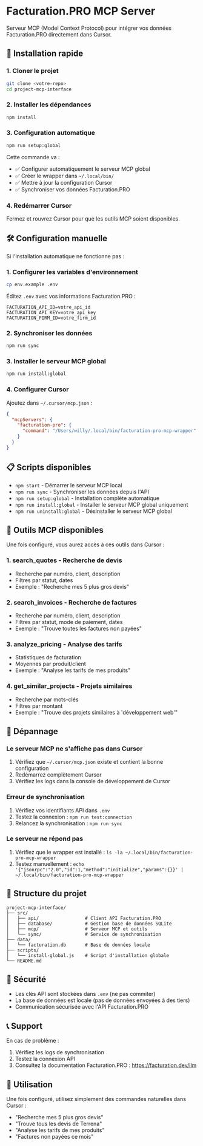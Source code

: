 # Facturation.PRO MCP Server

Serveur MCP (Model Context Protocol) pour intégrer vos données Facturation.PRO directement dans Cursor.

## 🚀 Installation rapide

### 1. Cloner le projet
```bash
git clone <votre-repo>
cd project-mcp-interface
```

### 2. Installer les dépendances
```bash
npm install
```

### 3. Configuration automatique
```bash
npm run setup:global
```

Cette commande va :
- ✅ Configurer automatiquement le serveur MCP global
- ✅ Créer le wrapper dans `~/.local/bin/`
- ✅ Mettre à jour la configuration Cursor
- ✅ Synchroniser vos données Facturation.PRO

### 4. Redémarrer Cursor
Fermez et rouvrez Cursor pour que les outils MCP soient disponibles.

## 🛠️ Configuration manuelle

Si l'installation automatique ne fonctionne pas :

### 1. Configurer les variables d'environnement
```bash
cp env.example .env
```

Éditez `.env` avec vos informations Facturation.PRO :
```env
FACTURATION_API_ID=votre_api_id
FACTURATION_API_KEY=votre_api_key
FACTURATION_FIRM_ID=votre_firm_id
```

### 2. Synchroniser les données
```bash
npm run sync
```

### 3. Installer le serveur MCP global
```bash
npm run install:global
```

### 4. Configurer Cursor
Ajoutez dans `~/.cursor/mcp.json` :
```json
{
  "mcpServers": {
    "facturation-pro": {
      "command": "/Users/willy/.local/bin/facturation-pro-mcp-wrapper"
    }
  }
}
```

## 📋 Scripts disponibles

- `npm start` - Démarrer le serveur MCP local
- `npm run sync` - Synchroniser les données depuis l'API
- `npm run setup:global` - Installation complète automatique
- `npm run install:global` - Installer le serveur MCP global uniquement
- `npm run uninstall:global` - Désinstaller le serveur MCP global

## 🎯 Outils MCP disponibles

Une fois configuré, vous aurez accès à ces outils dans Cursor :

### 1. **search_quotes** - Recherche de devis
- Recherche par numéro, client, description
- Filtres par statut, dates
- Exemple : "Recherche mes 5 plus gros devis"

### 2. **search_invoices** - Recherche de factures
- Recherche par numéro, client, description
- Filtres par statut, mode de paiement, dates
- Exemple : "Trouve toutes les factures non payées"

### 3. **analyze_pricing** - Analyse des tarifs
- Statistiques de facturation
- Moyennes par produit/client
- Exemple : "Analyse les tarifs de mes produits"

### 4. **get_similar_projects** - Projets similaires
- Recherche par mots-clés
- Filtres par montant
- Exemple : "Trouve des projets similaires à 'développement web'"

## 🔧 Dépannage

### Le serveur MCP ne s'affiche pas dans Cursor
1. Vérifiez que `~/.cursor/mcp.json` existe et contient la bonne configuration
2. Redémarrez complètement Cursor
3. Vérifiez les logs dans la console de développement de Cursor

### Erreur de synchronisation
1. Vérifiez vos identifiants API dans `.env`
2. Testez la connexion : `npm run test:connection`
3. Relancez la synchronisation : `npm run sync`

### Le serveur ne répond pas
1. Vérifiez que le wrapper est installé : `ls -la ~/.local/bin/facturation-pro-mcp-wrapper`
2. Testez manuellement : `echo '{"jsonrpc":"2.0","id":1,"method":"initialize","params":{}}' | ~/.local/bin/facturation-pro-mcp-wrapper`

## 📁 Structure du projet

```
project-mcp-interface/
├── src/
│   ├── api/                 # Client API Facturation.PRO
│   ├── database/            # Gestion base de données SQLite
│   ├── mcp/                 # Serveur MCP et outils
│   └── sync/                # Service de synchronisation
├── data/
│   └── facturation.db       # Base de données locale
├── scripts/
│   └── install-global.js    # Script d'installation globale
└── README.md
```

## 🔐 Sécurité

- Les clés API sont stockées dans `.env` (ne pas commiter)
- La base de données est locale (pas de données envoyées à des tiers)
- Communication sécurisée avec l'API Facturation.PRO

## 📞 Support

En cas de problème :
1. Vérifiez les logs de synchronisation
2. Testez la connexion API
3. Consultez la documentation Facturation.PRO : https://facturation.dev/llm

## 🎉 Utilisation

Une fois configuré, utilisez simplement des commandes naturelles dans Cursor :
- "Recherche mes 5 plus gros devis"
- "Trouve tous les devis de Terrena"
- "Analyse les tarifs de mes produits"
- "Factures non payées ce mois"